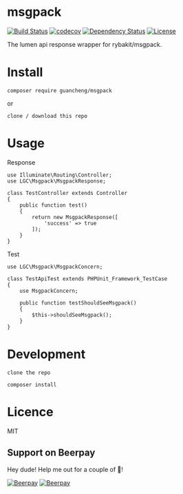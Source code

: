 # msgpack

[![Build Status](https://travis-ci.org/sc0Vu/msgpack.svg?branch=master)](https://travis-ci.org/sc0Vu/msgpack)
[![codecov](https://codecov.io/gh/sc0Vu/msgpack/branch/master/graph/badge.svg)](https://codecov.io/gh/sc0Vu/msgpack)
[![Dependency Status](https://www.versioneye.com/user/projects/59298ac60546cb00422b3b66/badge.svg?style=flat-square)](https://www.versioneye.com/user/projects/59298ac60546cb00422b3b66)
[![License](https://poser.pugx.org/guancheng/msgpack/license)](https://packagist.org/packages/guancheng/msgpack)

The lumen api response wrapper for rybakit/msgpack.

# Install

    composer require guancheng/msgpack

or

    clone / download this repo

# Usage

Response
    
    use Illuminate\Routing\Controller;
    use LGC\Msgpack\MsgpackResponse;

    class TestController extends Controller
	{
	    public function test()
	    {
	        return new MsgpackResponse([
	            'success' => true
	        ]);
	    }
	}

Test

	use LGC\Msgpack\MsgpackConcern;

	class TestApiTest extends PHPUnit_Framework_TestCase
	{
	    use MsgpackConcern;

	    public function testShouldSeeMsgpack()
	    {
	    	$this->shouldSeeMsgpack();
	    }
	}

# Development
    
    clone the repo

    composer install

# Licence

MIT

## Support on Beerpay
Hey dude! Help me out for a couple of :beers:!

[![Beerpay](https://beerpay.io/sc0Vu/msgpack/badge.svg?style=beer-square)](https://beerpay.io/sc0Vu/msgpack)  [![Beerpay](https://beerpay.io/sc0Vu/msgpack/make-wish.svg?style=flat-square)](https://beerpay.io/sc0Vu/msgpack?focus=wish)